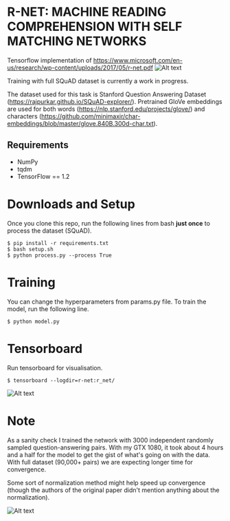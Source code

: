 # R-NET: MACHINE READING COMPREHENSION WITH SELF MATCHING NETWORKS

Tensorflow implementation of https://www.microsoft.com/en-us/research/wp-content/uploads/2017/05/r-net.pdf
![Alt text](/../dev/screenshots/architecture.png?raw=true "R-NET")

Training with full SQuAD dataset is currently a work in progress.

The dataset used for this task is Stanford Question Answering Dataset (https://rajpurkar.github.io/SQuAD-explorer/). Pretrained GloVe embeddings are used for both words (https://nlp.stanford.edu/projects/glove/) and characters (https://github.com/minimaxir/char-embeddings/blob/master/glove.840B.300d-char.txt). 

## Requirements
  * NumPy
  * tqdm
  * TensorFlow == 1.2

# Downloads and Setup
Once you clone this repo, run the following lines from bash **just once** to process the dataset (SQuAD).
```shell
$ pip install -r requirements.txt
$ bash setup.sh
$ python process.py --process True
```

# Training
You can change the hyperparameters from params.py file.
To train the model, run the following line.
```shell
$ python model.py
```

# Tensorboard
Run tensorboard for visualisation.
```shell
$ tensorboard --logdir=r-net:r_net/
```
![Alt text](/../dev/screenshots/graph.png?raw=true "Tensorboard Graph")

# Note
As a sanity check I trained the network with 3000 independent randomly sampled question-answering pairs. With my GTX 1080, it took about 4 hours and a half for the model to get the gist of what's going on with the data. With full dataset (90,000+ pairs) we are expecting longer time for convergence.

Some sort of normalization method might help speed up convergence (though the authors of the original paper didn't mention anything about the normalization).

![Alt text](/../dev/screenshots/figure.png?raw=true "Training error")

